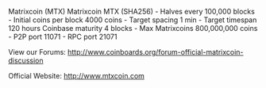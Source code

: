 Matrixcoin (MTX)
Matrixcoin MTX (SHA256) - Halves every 100,000 blocks - Initial coins per block 4000 coins - Target spacing 1 min - Target timespan 120 hours
Coinbase maturity 4 blocks - Max Matrixcoins 800,000,000 coins - P2P port 11071 - RPC port 21071

View our Forums: http://www.coinboards.org/forum-official-matrixcoin-discussion

Official Website: http://www.mtxcoin.com
